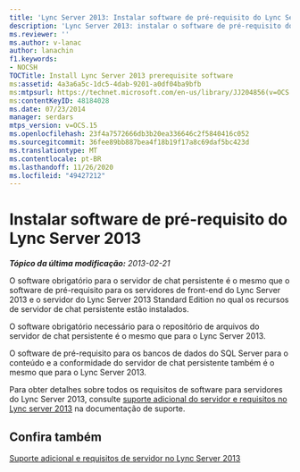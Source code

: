 ```yaml
---
title: 'Lync Server 2013: Instalar software de pré-requisito do Lync Server 2013'
description: 'Lync Server 2013: instalar o software de pré-requisito do Lync Server 2013.'
ms.reviewer: ''
ms.author: v-lanac
author: lanachin
f1.keywords:
- NOCSH
TOCTitle: Install Lync Server 2013 prerequisite software
ms:assetid: 4a3a6a5c-1dc5-4dab-9201-a0df04ba9bfb
ms:mtpsurl: https://technet.microsoft.com/en-us/library/JJ204856(v=OCS.15)
ms:contentKeyID: 48184028
ms.date: 07/23/2014
manager: serdars
mtps_version: v=OCS.15
ms.openlocfilehash: 23f4a7572666db3b20ea336646c2f5840416c052
ms.sourcegitcommit: 36fee89bb887bea4f18b19f17a8c69daf5bc423d
ms.translationtype: MT
ms.contentlocale: pt-BR
ms.lasthandoff: 11/26/2020
ms.locfileid: "49427212"
---
```

# <a name="install-lync-server-2013-prerequisite-software"></a>Instalar software de pré-requisito do Lync Server 2013

<div data-xmlns="http://www.w3.org/1999/xhtml">

<div class="topic" data-xmlns="http://www.w3.org/1999/xhtml" data-msxsl="urn:schemas-microsoft-com:xslt" data-cs="https://msdn.microsoft.com/">

<div data-asp="https://msdn2.microsoft.com/asp">



</div>

<div id="mainSection">

<div id="mainBody">

<span> </span>

_**Tópico da última modificação:** 2013-02-21_

O software obrigatório para o servidor de chat persistente é o mesmo que o software de pré-requisito para os servidores de front-end do Lync Server 2013 e o servidor do Lync Server 2013 Standard Edition no qual os recursos de servidor de chat persistente estão instalados.

O software obrigatório necessário para o repositório de arquivos do servidor de chat persistente é o mesmo que para o Lync Server 2013.

O software de pré-requisito para os bancos de dados do SQL Server para o conteúdo e a conformidade do servidor de chat persistente também é o mesmo que para o Lync Server 2013.

Para obter detalhes sobre todos os requisitos de software para servidores do Lync Server 2013, consulte [suporte adicional do servidor e requisitos no Lync server 2013](lync-server-2013-additional-server-support-and-requirements.md) na documentação de suporte.

<div>

## <a name="see-also"></a>Confira também


[Suporte adicional e requisitos de servidor no Lync Server 2013](lync-server-2013-additional-server-support-and-requirements.md)  
  

</div>

</div>

<span> </span>

</div>

</div>

</div>

